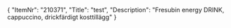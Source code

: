 {
  "ItemNr": "210371",
  "Title": "test",
  "Description": "Fresubin energy DRINK, cappuccino, drickfärdigt kosttillägg"
}